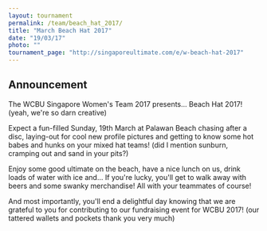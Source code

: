 ```yaml
---
layout: tournament
permalink: /team/beach_hat_2017/
title: "March Beach Hat 2017"
date: "19/03/17"
photo: ""
tournament_page: "http://singaporeultimate.com/e/w-beach-hat-2017"
---
```


## Announcement

The WCBU Singapore Women's Team 2017 presents... Beach Hat 2017!
(yeah, we're so darn creative)

Expect a fun-filled Sunday, 19th March at Palawan Beach chasing after a disc, laying-out for cool new profile pictures and getting to know some hot babes and hunks on your mixed hat teams!
(did I mention sunburn, cramping out and sand in your pits?)

Enjoy some good ultimate on the beach, have a nice lunch on us, drink loads of water with ice and...
If you're lucky, you'll get to walk away with beers and some swanky merchandise! All with your teammates of course!

And most importantly, you'll end a delightful day knowing that we are grateful to you for contributing to our fundraising event for WCBU 2017!
(our tattered wallets and pockets thank you very much)
